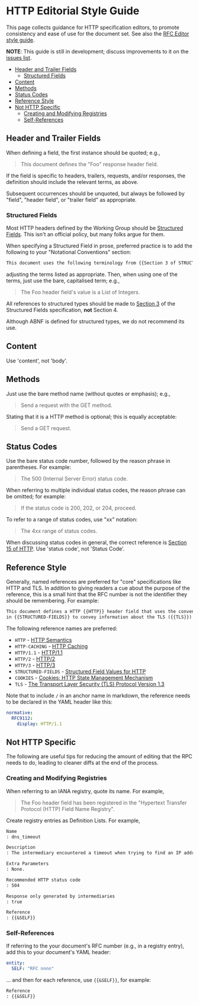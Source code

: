 

# HTTP Editorial Style Guide

This page collects guidance for HTTP specification editors, to promote consistency and ease of use for the document set. See also the [RFC Editor style guide](https://www.rfc-editor.org/styleguide/).

**NOTE**: This guide is still in development; discuss improvements to it on the [issues list](https://github.com/httpwg/admin/labels/style-guide).

<!-- START doctoc generated TOC please keep comment here to allow auto update -->
<!-- DON'T EDIT THIS SECTION, INSTEAD RE-RUN doctoc TO UPDATE -->

- [Header and Trailer Fields](#header-and-trailer-fields)
  - [Structured Fields](#structured-fields)
- [Content](#content)
- [Methods](#methods)
- [Status Codes](#status-codes)
- [Reference Style](#reference-style)
- [Not HTTP Specific](#not-http-specific)
  - [Creating and Modifying Registries](#creating-and-modifying-registries)
  - [Self-References](#self-references)

<!-- END doctoc generated TOC please keep comment here to allow auto update -->


## Header and Trailer Fields

When defining a field, the first instance should be quoted; e.g.,

> This document defines the "Foo" response header field.

If the field is specific to headers, trailers, requests, and/or responses, the definition should include the relevant terms, as above.

Subsequent occurrences should be unquoted, but always be followed by "field", "header field", or "trailer field" as appropriate.

### Structured Fields

Most HTTP headers defined by the Working Group should be [Structured Fields](https://httpwg.org/specs/rfc8941.html). This isn't an official policy, but many folks argue for them. 

When specifying a Structured Field in prose, preferred practice is to add the following to your "Notational Conventions" section:

~~~ markdown
This document uses the following terminology from {{Section 3 of STRUCTURED-FIELDS}} to specify syntax and parsing: List, Dictionary, and Integer.
~~~

adjusting the terms listed as appropriate. Then, when using one of the terms, just use the bare, capitalised term; e.g.,

> The Foo header field's value is a List of Integers.

All references to structured types should be made to [Section 3](https://httpwg.org/specs/rfc8941.html#rfc.section.3) of the Structured Fields specification, **not** Section 4.

Although ABNF is defined for structured types, we do not recommend its use.


## Content

Use 'content', not 'body'.


## Methods

Just use the bare method name (without quotes or emphasis); e.g.,

> Send a request with the GET method.

Stating that it is a HTTP method is optional; this is equally acceptable:

> Send a GET request.


## Status Codes

Use the bare status code number, followed by the reason phrase in parentheses. For example:

> The 500 (Internal Server Error) status code.

When referring to multiple individual status codes, the reason phrase can be omitted; for example:

> If the status code is 200, 202, or 204, proceed.

To refer to a range of status codes, use "xx" notation:

> The 4xx range of status codes.

When discussing status codes in general, the correct reference is [Section 15 of HTTP](https://httpwg.org/http-core/draft-ietf-httpbis-semantics-latest.html#status.codes). Use 'status code', not 'Status Code'.


## Reference Style

Generally, named references are preferred for "core" specifications like HTTP and TLS. In addition to giving readers a cue about the purpose of the reference, this is a small hint that the RFC number is not the identifier they should be remembering. For example:

~~~ markdown
This document defines a HTTP {{HTTP}} header field that uses the conventions
in {{STRUCTURED-FIELDS}} to convey information about the TLS ({{TLS}}) session.
~~~

The following reference names are preferred:

* `HTTP` - [HTTP Semantics](https://httpwg.org/http-core/draft-ietf-httpbis-semantics-latest.html)
* `HTTP-CACHING` - [HTTP Caching](https://httpwg.org/http-core/draft-ietf-httpbis-cache-latest.html)
* `HTTP/1.1` - [HTTP/1.1](https://httpwg.org/http-core/draft-ietf-httpbis-messaging-latest.html)
* `HTTP/2` - [HTTP/2](https://httpwg.org/http2-spec/draft-ietf-httpbis-http2bis.html)
* `HTTP/3` - [HTTP/3](https://quicwg.org/base-drafts/draft-ietf-quic-http.html)
* `STRUCTURED-FIELDS` - [Structured Field Values for HTTP](https://httpwg.org/specs/rfc8941.html)
* `COOKIES` - [Cookies: HTTP State Management Mechanism](https://httpwg.org/http-extensions/draft-ietf-httpbis-rfc6265bis.html)
* `TLS` - [The Transport Layer Security (TLS) Protocol Version 1.3](https://www.rfc-editor.org/rfc/rfc8446.html)

Note that to include `/` in an anchor name in markdown, the reference needs to be declared in the YAML header like this:

~~~ yaml
normative:
  RFC9112:
    display: HTTP/1.1
~~~



## Not HTTP Specific

The following are useful tips for reducing the amount of editing that the RPC needs to do, leading to cleaner diffs at the end of the process.

### Creating and Modifying Registries

When referring to an IANA registry, quote its name. For example,

> The Foo header field has been registered in the "Hypertext Transfer Protocol (HTTP) Field Name Registry".

Create registry entries as Definition Lists. For example,

~~~ markdown
Name
: dns_timeout

Description
: The intermediary encountered a timeout when trying to find an IP address for the next hop hostname.

Extra Parameters
: None.

Recommended HTTP status code
: 504

Response only generated by intermediaries
: true

Reference
: {{&SELF}}
~~~

### Self-References

If referring to the your document's RFC number (e.g., in a registry entry), add this to your document's YAML header:

~~~ yaml
entity:
  SELF: "RFC nnnn"
~~~

... and then for each reference, use `{{&SELF}}`, for example:

~~~ markdown
Reference
: {{&SELF}}
~~~

